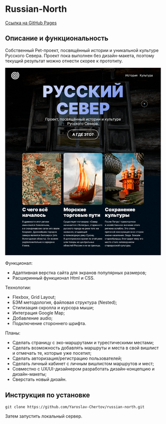 # Russian-North

[Ссылка на GitHub Pages](https://yaroslav-chertov.github.io/russian-north/)

## Описание и функциональность

Собственный Pet-проект, посвящённый истории и уникальной культуре Русского Севера. Проект пока выполнен без дизайн-макета, поэтому текущий результат можно отнести скорее к прототипу.

![](./images/Screenshot.png)

Функционал:

* Адаптивная верстка сайта для экранов популярных размеров;
* Расширинный функционал Html и CSS.

Технологии:

* Flexbox, Grid Layout;
* БЭМ методология, файловая структура (Nested);
* Стилизация скролла и курсора мыши;
* Интеграция Google Map;
* Добавление audio;
* Подключение стороннего шрифта.

Планы:

* Сделать страницу с эко-маршрутами и турестическими местами;
* Сделать возможность добавлять маршруты и места в свой вишлист и отмечать те, которые уже посетил;
* Сделать авторизация/регистрацию пользователей;
* Сделать личный кабинет с личным вишлистом маршрутов и мест;
* Совместно с UX/UI-дизайнером разработать дизайн-концепцию и дизайн-макеты;
* Сверстать новый дизайн.

## Инструкция по установке

```
git clone https://github.com/Yaroslav-Chertov/russian-north.git
```

Затем запустить локальный сервер.
